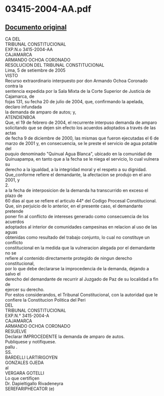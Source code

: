
03415-2004-AA.pdf
=================
  
[Documento original](https://tc.gob.pe/jurisprudencia/2005/03415-2004-AA.pdf)  
---  
CA DEL  
TRIBUNAL CONSTITUCIONAL  
EXP.N.o 3415-2004-AA  
CAJAMARCA  
ARMANDO OCHOA CORONADO  
RESOLUCION DEL TRIBUNAL CONSTITUCIONAL  
Lima, 5 de setiembre de 2005  
VISTO  
Recurso extraordinario interpuesto por don Armando Ochoa Coronado contra la  
sentencia expedida por la Sala Mixta de la Corte Superior de Justicia de Cajamarca, de  
fojas 131, su fecha 20 de julio de 2004, que, confirmando la apelada, declaro infundada  
la demanda de amparo de autos; y,  
ATENDIENBOA  
Que, el 19 de febrero de 2004, el recurrente interpuso demanda de amparo  
solicitando que se dejen sin efecto los acuerdos adoptados a través de las actas  
de fecha 9 de diciembre de 2000, las mismas que fueron ejecutadas el 6 de  
marzo de 2001 y, en consecuencia, se le preste el servicio de agua potable del  
puquio denominado "Quinual Agua Blanca", ubicado en la comunidad de  
Quinuapampa, en tanto que a la fecha se le niega el servicio, lo cual vulnera su  
derecho a la igualdad, a la integridad moral y el respeto a su dignidad.  
Que_conforme refiere el demandante, la afectacion se produjo en el ano 2001, y  
2.  
a la fecha de interposicion de la demanda ha transcurrido en exceso el plazo de  
60 dias al que se refiere el articulo 44° del Codigo Procesal Constitucional.  
Que, sin perjuicio de lo anterior, en el presente caso, el demandante pretende  
poner fin al conflicto de intereses generado como consecuencia de los acuerdos  
adoptados al interior de comunidades campesinas en relacion al uso de las aguas  
obtenidas como resultado del trabajo conjunto, lo cual no constituye un conflicto  
constitucional en la medida que la vulneracion alegada por el demandante no se  
refiere al contenido directamente protegido de ningun derecho constitucional,  
por lo que debe declararse la improcedencia de la demanda, dejando a salvo el  
derecho del demandante de recurrir al Juzgado de Paz de su localidad a fin de  
ejercer su derecho.  
Por estos considerandos, el Tribunal Constitucional, con la autoridad que le  
confiere la Constitucion Politica del Peri  
DEL  
TRIBUNAL CONSTITUCIONAL  
EXP.N.° 3415-2004-A  
CAJAMARCA  
ARMANDO OCHOA CORONADO  
RESUELVE  
Declarar IMPROCEDENTE la demanda de amparo de autos.  
Publiquese y notifiquese.  
pallu .  
SS.  
BARDELLI LARTIRIGOYEN  
GONZALES OJEDA  
al  
VERGARA GOTELLI  
Lo que certifiçen  
Dr. Dapieltigallo Rivadeneyra  
SEREFARIPHECATOR (e)